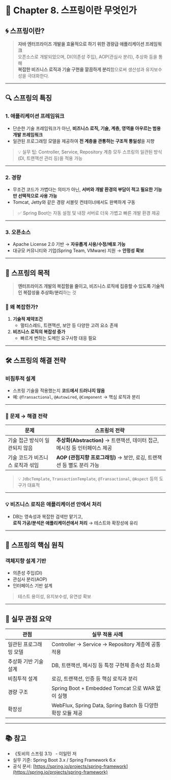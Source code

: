 # 📘 Chapter 8. 스프링이란 무엇인가

## 🌀 스프링이란?

> **자바 엔터프라이즈 개발을 효율적으로 하기 위한 경량급 애플리케이션 프레임워크**  
> 오픈소스로 개발되었으며, DI(의존성 주입), AOP(관심사 분리), 추상화 등을 통해  
> **복잡한 비즈니스 로직과 기술 구현을 깔끔하게 분리**함으로써 생산성과 유지보수성을 극대화한다.

---

## 🔍 스프링의 특징

### 1. 애플리케이션 프레임워크 

- 단순한 기술 프레임워크가 아닌, **비즈니스 로직, 기술, 계층, 영역을 아우르는 범용 개발 프레임워크**
- 일관된 프로그래밍 모델을 제공하여 **전 계층을 관통하는 구조적 통일성**을 지향

> 💡 실무 팁: Controller, Service, Repository 계층 모두 스프링의 일관된 방식(DI, 트랜잭션 관리 등)을 적용 가능

---

### 2. 경량

- 무조건 코드가 가볍다는 의미가 아닌, **서버와 개발 환경의 부담이 적고 필요한 기능만 선택적으로 사용 가능**
- Tomcat, Jetty와 같은 경량 서블릿 컨테이너에서도 완벽하게 구동

> ✅ Spring Boot는 자동 설정 및 내장 서버로 더욱 가볍고 빠른 개발 환경 제공

---

### 3. 오픈소스 

- Apache License 2.0 기반 → **자유롭게 사용/수정/배포 가능**
- 대규모 커뮤니티와 기업(Spring Team, VMware) 지원 → **안정성 확보**

---

## 🎯 스프링의 목적

> **엔터프라이즈 개발의 복잡함을 줄이고, 비즈니스 로직에 집중할 수 있도록 기술적인 복잡성을 추상화/분리**하는 것

### 🧩 왜 복잡한가?

1. **기술적 제약조건**
    - 멀티스레드, 트랜잭션, 보안 등 다양한 고려 요소 존재
2. **비즈니스 로직의 복잡성 증가**
    - 빠르게 변하는 도메인 요구사항 대응 필요

---

## 🛠️ 스프링의 해결 전략

###  비침투적 설계 

- 스프링 기술을 적용했는지 **코드에서 드러나지 않음**
- 예: `@Transactional`, `@Autowired`, `@Component` → 핵심 로직과 분리

---

### 🧩 문제 → 해결 전략

| 문제 | 스프링의 전략 |
|------|----------------|
| 기술 접근 방식이 일관되지 않음 | **추상화(Abstraction)** → 트랜잭션, 데이터 접근, 메시징 등 인터페이스 제공 |
| 기술 코드가 비즈니스 로직과 섞임 | **AOP (관점지향 프로그래밍)** → 보안, 로깅, 트랜잭션 등 별도 분리 가능 |

> 💡 `JdbcTemplate`, `TransactionTemplate`, `@Transactional`, `@Aspect` 등의 도구가 대표적

---

### 💡 비즈니스 로직은 애플리케이션 안에서 처리

- DB는 영속성과 복잡한 검색만 맡기고,  
  **로직 가공/분석은 애플리케이션에서 처리** → 테스트와 확장성에 유리

---

## 🔑 스프링의 핵심 원칙

### 객체지향 설계 기반

- 의존성 주입(DI)
- 관심사 분리(AOP)
- 인터페이스 기반 설계

> 테스트 용이성, 유지보수성, 유연성 확보

---

## 🧪 실무 관점 요약

| 관점 | 실무 적용 사례 |
|------|----------------|
| 일관된 프로그래밍 모델 | Controller → Service → Repository 계층에 공통 적용 |
| 추상화 기반 기술 설계 | DB, 트랜잭션, 메시징 등 특정 구현체 종속성 최소화 |
| 비침투적 설계 | 로깅, 트랜잭션, 인증 등 핵심 로직과 분리 |
| 경량 구조 | Spring Boot + Embedded Tomcat 으로 WAR 없이 실행 |
| 확장성 | WebFlux, Spring Data, Spring Batch 등 다양한 확장 모듈 제공 |

---

## 📚 참고

- 《토비의 스프링 3.1》 - 이일민 저
- 실무 기준: Spring Boot 3.x / Spring Framework 6.x
- 공식 문서: [https://spring.io/projects/spring-framework](https://spring.io/projects/spring-framework)
